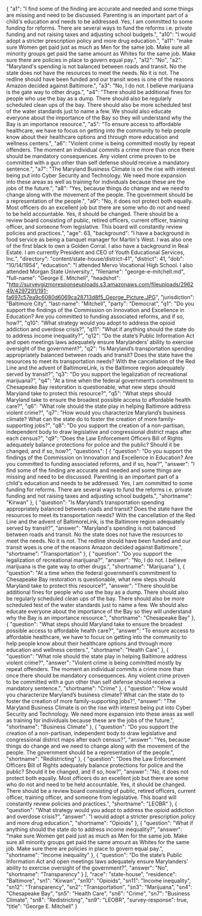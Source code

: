 {
  "a1": "I find some of the finding are accurate and needed and some things are missing and need to be discussed. Parenting is an important part of a child's education and needs to be addressed.  Yes, I am committed to some funding for reforms. There are several ways to fund the reforms i.e. private funding and not raising taxes and adjusting school budgets.",
  "a10": "I would adopt a stricter prescription policy and more drug education.",
  "a11": "make sure Women get paid just as much as Men for the same job. Make sure all minority groups get paid the same amount as Whites for the same job. Make sure there are policies in place to govern equal pay.",
  "a12": "No",
  "a2": "Maryland's spending is not balanced between roads and transit. No the state does not have the resources to meet the needs. No it is not. The redline should have been funded and our transit woes is one of the reasons Amazon decided against Baltimore.",
  "a3": "No, I do not. I believe marijuana is the gate way to other drugs.",
  "a4": "There should be additional fines for people who use the bay as a dump. There should also be regularly scheduled clean ups of the bay. There should also be more scheduled test of the water standards just to name a few. We should also educate everyone about the importance of the Bay so they will understand why the Bay is an importance resource.",
  "a5": "To ensure access to affordable healthcare, we have to focus on getting into the community to help people know about their healthcare options and through more education and wellness centers.",
  "a6": "Violent crime is being committed mostly by repeat offenders. The moment an individual commits a crime more than once there should be mandatory consequences. Any violent crime proven to be committed with a gun other than self defense should receive a mandatory sentence.",
  "a7": "The Maryland Business Climate is on the rise with interest being put into Cyber Security and Technology. We need more expansion into these areas as well as training for individuals because these are the jobs of the future.",
  "a8": "Yes, because things do change and  we need to change along with the movement of the people. The government should be a representation of the people.",
  "a9": "No, it does not protect both equally. Most officers do an excellent job but there are some who do not and need to be held accountable. Yes, it should be changed. There should be a review board consisting of public, retired officers, current officer, training officer, and someone from legislative. This board will constantly review policies and practices.",
  "age": 63,
  "background": "I have a background in food service as being a banquet manager for Martin's West. I was also one of the first black to own a Golden Corral. I also have a background in Real Estate. I am currently President and CEO of Youth Educational Services, Inc.",
  "directory": "content/state-house/district-41",
  "district": 41,
  "dob": "10/14/1954",
  "education": "I attended Mervo Vocational High School. I also attended Morgan State University.",
  "filename": "george-e-mitchell.md",
  "full-name": "George E. Mitchell",
  "headshot": "http://surveygizmoresponseuploads.s3.amazonaws.com/fileuploads/296249/4297291/191-fa697c57ea9c6080d6069ca28713d8f5_George_Picture.JPG",
  "jurisdiction": "Baltimore City",
  "last-name": "Mitchell",
  "party": "Democrat",
  "q1": "Do you support the findings of the Commission on Innovation and Excellence in Education? Are you committed to funding associated reforms, and if so, how?",
  "q10": "What strategy would you adopt to address the opioid addiction and overdose crisis?",
  "q11": "What if anything should the state do to address income inequality?",
  "q12": "Do the state’s Public Information Act and open meetings laws adequately ensure Marylanders’ ability to exercise oversight of the government?",
  "q2": "Is Maryland’s transportation spending appropriately balanced between roads and transit? Does the state have the resources to meet its transportation needs? With the cancellation of the Red Line and the advent of BaltimoreLink, is the Baltimore region adequately served by transit?",
  "q3": "Do you support the legalization of recreational marijuana?",
  "q4": "At a time when the federal government’s commitment to Chesapeake Bay restoration is questionable, what new steps should Maryland take to protect this resource?",
  "q5": "What steps should Maryland take to ensure the broadest possible access to affordable health care?",
  "q6": "What role should the state play in helping Baltimore address violent crime?",
  "q7": "How would you characterize Maryland’s business climate? What can the state do to foster the creation of more family-supporting jobs?",
  "q8": "Do you support the creation of a non-partisan, independent body to draw legislative and congressional district maps after each census?",
  "q9": "Does the Law Enforcement Officers Bill of Rights adequately balance protections for police and the public? Should it be changed, and if so, how?",
  "questions": [
    {
      "question": "Do you support the findings of the Commission on Innovation and Excellence in Education? Are you committed to funding associated reforms, and if so, how?",
      "answer": "I find some of the finding are accurate and needed and some things are missing and need to be discussed. Parenting is an important part of a child's education and needs to be addressed.  Yes, I am committed to some funding for reforms. There are several ways to fund the reforms i.e. private funding and not raising taxes and adjusting school budgets.",
      "shortname": "Kirwan"
    },
    {
      "question": "Is Maryland’s transportation spending appropriately balanced between roads and transit? Does the state have the resources to meet its transportation needs? With the cancellation of the Red Line and the advent of BaltimoreLink, is the Baltimore region adequately served by transit?",
      "answer": "Maryland's spending is not balanced between roads and transit. No the state does not have the resources to meet the needs. No it is not. The redline should have been funded and our transit woes is one of the reasons Amazon decided against Baltimore.",
      "shortname": "Transportation"
    },
    {
      "question": "Do you support the legalization of recreational marijuana?",
      "answer": "No, I do not. I believe marijuana is the gate way to other drugs.",
      "shortname": "Marijuana"
    },
    {
      "question": "At a time when the federal government’s commitment to Chesapeake Bay restoration is questionable, what new steps should Maryland take to protect this resource?",
      "answer": "There should be additional fines for people who use the bay as a dump. There should also be regularly scheduled clean ups of the bay. There should also be more scheduled test of the water standards just to name a few. We should also educate everyone about the importance of the Bay so they will understand why the Bay is an importance resource.",
      "shortname": "Chesapeake Bay"
    },
    {
      "question": "What steps should Maryland take to ensure the broadest possible access to affordable health care?",
      "answer": "To ensure access to affordable healthcare, we have to focus on getting into the community to help people know about their healthcare options and through more education and wellness centers.",
      "shortname": "Health Care"
    },
    {
      "question": "What role should the state play in helping Baltimore address violent crime?",
      "answer": "Violent crime is being committed mostly by repeat offenders. The moment an individual commits a crime more than once there should be mandatory consequences. Any violent crime proven to be committed with a gun other than self defense should receive a mandatory sentence.",
      "shortname": "Crime"
    },
    {
      "question": "How would you characterize Maryland’s business climate? What can the state do to foster the creation of more family-supporting jobs?",
      "answer": "The Maryland Business Climate is on the rise with interest being put into Cyber Security and Technology. We need more expansion into these areas as well as training for individuals because these are the jobs of the future.",
      "shortname": "Business Climate"
    },
    {
      "question": "Do you support the creation of a non-partisan, independent body to draw legislative and congressional district maps after each census?",
      "answer": "Yes, because things do change and  we need to change along with the movement of the people. The government should be a representation of the people.",
      "shortname": "Redistricting"
    },
    {
      "question": "Does the Law Enforcement Officers Bill of Rights adequately balance protections for police and the public? Should it be changed, and if so, how?",
      "answer": "No, it does not protect both equally. Most officers do an excellent job but there are some who do not and need to be held accountable. Yes, it should be changed. There should be a review board consisting of public, retired officers, current officer, training officer, and someone from legislative. This board will constantly review policies and practices.",
      "shortname": "LEOBR"
    },
    {
      "question": "What strategy would you adopt to address the opioid addiction and overdose crisis?",
      "answer": "I would adopt a stricter prescription policy and more drug education.",
      "shortname": "Opioids"
    },
    {
      "question": "What if anything should the state do to address income inequality?",
      "answer": "make sure Women get paid just as much as Men for the same job. Make sure all minority groups get paid the same amount as Whites for the same job. Make sure there are policies in place to govern equal pay.",
      "shortname": "Income inequality"
    },
    {
      "question": "Do the state’s Public Information Act and open meetings laws adequately ensure Marylanders’ ability to exercise oversight of the government?",
      "answer": "No",
      "shortname": "Transparency"
    }
  ],
  "race": "state-house",
  "residence": "Baltimore",
  "sn1": "Kirwan",
  "sn10": "Opioids",
  "sn11": "Income inequality",
  "sn12": "Transparency",
  "sn2": "Transportation",
  "sn3": "Marijuana",
  "sn4": "Chesapeake Bay",
  "sn5": "Health Care",
  "sn6": "Crime",
  "sn7": "Business Climate",
  "sn8": "Redistricting",
  "sn9": "LEOBR",
  "survey-response": true,
  "title": "George E. Mitchell"
}
